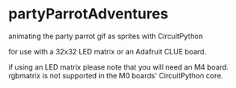 # partyParrotAdventures
animating the party parrot gif as sprites with CircuitPython

for use with a 32x32 LED matrix or an Adafruit CLUE board.

if using an LED matrix please note that you will need an M4 board. rgbmatrix is not supported in the M0 boards' CircuitPython core.
